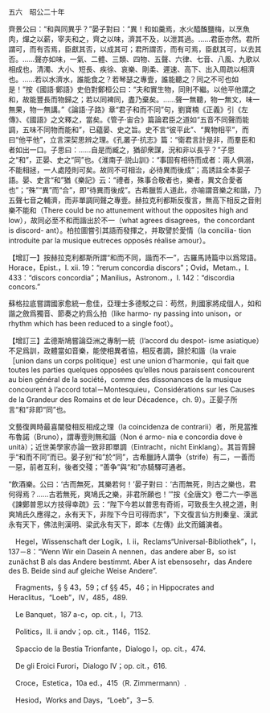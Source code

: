 五六　昭公二十年

齊景公曰：“和與同異乎？”晏子對曰：“異！和如羹焉，水火醯醢鹽梅，以烹魚肉，燀之以薪，宰夫和之，齊之以味，濟其不及，以泄其過。……君臣亦然。君所謂可，而有否焉，臣獻其否，以成其可；君所謂否，而有可焉，臣獻其可，以去其否。……聲亦如味，一氣、二體、三類、四物、五聲、六律、七音、八風、九歌以相成也，清濁、大小、短長、疾徐、哀樂、剛柔、遲速、高下、出入周疏以相濟也。……若以水濟水，誰能食之？若琴瑟之專壹，誰能聽之？同之不可也如是！”按《國語·鄭語》史伯對鄭桓公曰：“夫和實生物，同則不繼。以他平他謂之和，故能豐長而物歸之；若以同裨同，盡乃棄矣。……聲一無聽，物一無文，味一無果，物一無講。”《論語·子路》章“君子和而不同”句，劉寶楠《正義》引《左傳》、《國語》之文釋之，當矣。《管子·宙合》篇論君臣之道如“五音不同聲而能調，五味不同物而能和”，已藴晏、史之旨。史不言“彼平此”、“異物相平”，而曰“他平他”，立言深契思辨之理。《孔叢子·抗志》篇：“衛君言計是非，而羣臣和者如出一口。子思曰：……自是而臧之，猶卻衆謀，況和非以長乎？”子思之“和”，正晏、史之“同”也。《淮南子·説山訓》：“事固有相待而成者：兩人俱溺，不能相拯，一人處陸則可矣。故同不可相治，必待異而後成”；高誘註全本晏子語。晏、史言“和”猶《樂記》云：“禮者，殊事合敬者也，樂者，異文合愛者也”；“殊”“異”而“合”，即“待異而後成”。古希臘哲人道此，亦喻謂音樂之和諧，乃五聲七音之輔濟，而非單調同聲之專壹。赫拉克利都斯反復言，無高下相反之音則樂不能和（There could be no attunement without the opposites high and low），故同必至不和而諧出於不一（what agrees disagrees，the concordant is discord-
ant）。柏拉圖嘗引其語而發揮之，并取譬於愛情（la concilia-
tion introduite par la musique eutreces opposés réalise amour）。

【增訂一】按赫拉克利都斯所謂“和而不同，諧而不一”，古羅馬詩篇中以爲常語。Horace，Epist.，I. xii. 19：“rerum concordia discors”；Ovid，Metam.，I. 433：“discors concordia”；Manilius，Astronom.，I. 142：“discordia concors.”

蘇格拉底嘗謂國家愈統一愈佳，亞理士多德駁之曰：苟然，則國家將成個人，如和諧之斂爲獨音、節奏之約爲么拍（like harmo-
ny passing into unison，or rhythm which has been reduced to a single foot）。

【增訂三】孟德斯鳩嘗論亞洲之專制一統（l’accord du despot-
isme asiatique）不足爲訓，政體當如音樂，能使相異者協，相反者調，歸於和諧（la vraie［union dans un corps politique］est une union d’harmonie，qui fait que toutes les parties quelques opposées qu’elles nous paraissent concourent au bien général de la société，comme des dissonances de la musique concourent à l’accord total－Montesquieu，Considérations sur les Causes de la Grandeur des Romains et de leur Décadence，ch. 9）。正晏子所言“和”非即“同”也。

文藝復興時最喜闡發相反相成之理（la coincidenza de contrarii）者，所見當推布魯諾（Bruno），謂專壹則無和諧（Non é armo-
nia e concordia dove è unità）；近世美學家亦論一致非即單調（Eintracht，nicht Einklang）。其旨胥歸乎“和而不同”而已。晏子别“和”於“同”，古希臘詩人謂争（strife）有二，一善而一惡，前者互利，後者交殘；“善争”與“和”亦騎驛可通者。

“飲酒樂。公曰：‘古而無死，其樂若何！’晏子對曰：‘古而無死，則古之樂也，君何得焉？……古若無死，爽鳩氏之樂，非君所願也！’”按《全唐文》卷二六一李邕《諫鄭普思以方技得幸疏》云：“陛下今若以普思有奇術，可致長生久視之道，則爽鳩氏久應得之，永有天下，非陛下今日可得而求”，下文復言仙方則秦皇、漢武永有天下，佛法則漢明、梁武永有天下，即本《左傳》此文而鋪演者。









　Hegel，Wissenschaft der Logik，I. ii，Reclams“Universal-Bibliothek”，I，137－8：“Wenn Wir ein Dasein A nennen，das andere aber B，so ist zunächst B als das Andere bestimmt. Aber A ist ebensosehr，das Andere des B. Beide sind auf gleiche Weise Andere”.

　Fragments，§ § 43，59；cf §§ 45，46；in Hippocrates and Heraclitus，“Loeb”，IV，485，489.

　Le Banquet，187 a-c，op. cit.，I，713.

　Politics，II. ii andv；op. cit.，1146，1152.

　Spaccio de la Bestia Trionfante，Dialogo I，op. cit.，474.

　De gli Eroici Furori，Dialogo IV；op. cit.，616.

　Croce，Estetica，10a ed.，415（R. Zimmermann）.

　Hesiod，Works and Days，“Loeb”，3－5.
